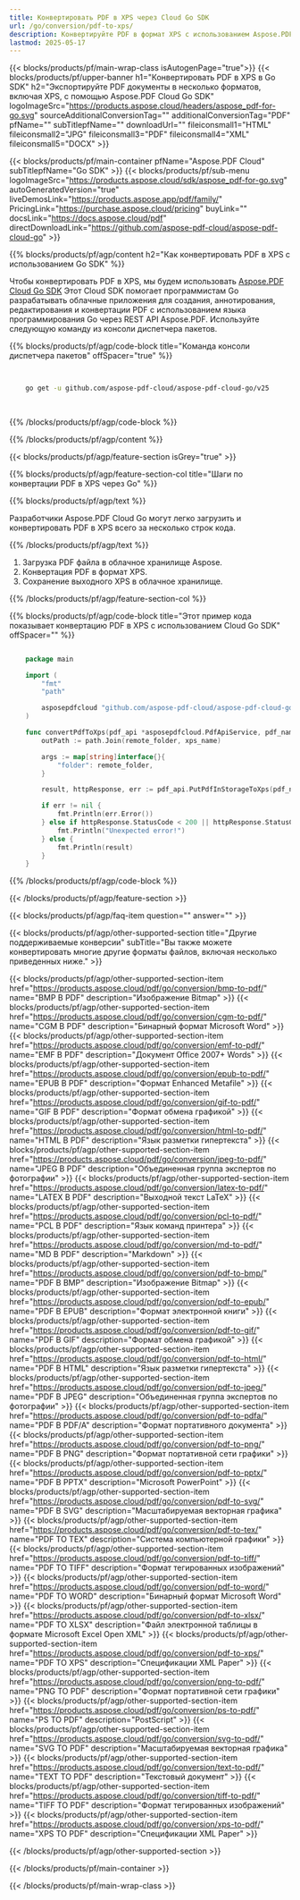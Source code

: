 ```yaml
---
title: Конвертировать PDF в XPS через Cloud Go SDK
url: /go/conversion/pdf-to-xps/
description: Конвертируйте PDF в формат XPS с использованием Aspose.PDF Cloud SDK для Go. Сохраняйте целостность макета.
lastmod: 2025-05-17
---
```


{{< blocks/products/pf/main-wrap-class isAutogenPage="true">}}
{{< blocks/products/pf/upper-banner h1="Конвертировать PDF в XPS в Go SDK" h2="Экспортируйте PDF документы в несколько форматов, включая XPS, с помощью Aspose.PDF Cloud Go SDK" logoImageSrc="https://products.aspose.cloud/headers/aspose_pdf-for-go.svg" sourceAdditionalConversionTag="" additionalConversionTag="PDF" pfName="" subTitlepfName="" downloadUrl="" fileiconsmall1="HTML" fileiconsmall2="JPG" fileiconsmall3="PDF" fileiconsmall4="XML" fileiconsmall5="DOCX" >}}

{{< blocks/products/pf/main-container pfName="Aspose.PDF Cloud" subTitlepfName="Go SDK" >}}
{{< blocks/products/pf/sub-menu logoImageSrc="https://products.aspose.cloud/sdk/aspose_pdf-for-go.svg"
autoGeneratedVersion="true"
liveDemosLink="https://products.aspose.app/pdf/family/" PricingLink="https://purchase.aspose.cloud/pricing" buyLink="" docsLink="https://docs.aspose.cloud/pdf"  directDownloadLink="https://github.com/aspose-pdf-cloud/aspose-pdf-cloud-go" >}}

{{% blocks/products/pf/agp/content h2="Как конвертировать PDF в XPS с использованием Go SDK" %}}

Чтобы конвертировать PDF в XPS, мы будем использовать
[Aspose.PDF Cloud Go SDK](https://products.aspose.cloud/pdf/go/)
Этот Cloud SDK помогает программистам Go разрабатывать облачные приложения для создания, аннотирования, редактирования и конвертации PDF с использованием языка программирования Go через REST API Aspose.PDF. Используйте следующую команду из консоли диспетчера пакетов.

{{% blocks/products/pf/agp/code-block title="Команда консоли диспетчера пакетов" offSpacer="true" %}}

```bash

     
    go get -u github.com/aspose-pdf-cloud/aspose-pdf-cloud-go/v25
     
     

```

{{% /blocks/products/pf/agp/code-block %}}

{{% /blocks/products/pf/agp/content %}}

{{< blocks/products/pf/agp/feature-section isGrey="true" >}}

{{% blocks/products/pf/agp/feature-section-col title="Шаги по конвертации PDF в XPS через Go" %}}

{{% blocks/products/pf/agp/text %}}

Разработчики Aspose.PDF Cloud Go могут легко загрузить и конвертировать PDF в XPS всего за несколько строк кода.

{{% /blocks/products/pf/agp/text %}}

1. Загрузка PDF файла в облачное хранилище Aspose.
1. Конвертация PDF в формат XPS.
1. Сохранение выходного XPS в облачное хранилище.

{{% /blocks/products/pf/agp/feature-section-col %}}

{{% blocks/products/pf/agp/code-block title="Этот пример кода показывает конвертацию PDF в XPS с использованием Cloud Go SDK" offSpacer="" %}}

```go

    package main

    import (
        "fmt"
        "path"

        asposepdfcloud "github.com/aspose-pdf-cloud/aspose-pdf-cloud-go/v25"
    )

    func convertPdfToXps(pdf_api *asposepdfcloud.PdfApiService, pdf_name string, xps_name string, remote_folder string) {
        outPath := path.Join(remote_folder, xps_name)

        args := map[string]interface{}{
            "folder": remote_folder,
        }

        result, httpResponse, err := pdf_api.PutPdfInStorageToXps(pdf_name, outPath, args)

        if err != nil {
            fmt.Println(err.Error())
        } else if httpResponse.StatusCode < 200 || httpResponse.StatusCode > 299 {
            fmt.Println("Unexpected error!")
        } else {
            fmt.Println(result)
        }
    }
```

{{% /blocks/products/pf/agp/code-block %}}

{{< /blocks/products/pf/agp/feature-section >}}

{{< blocks/products/pf/agp/faq-item question="" answer="" >}}

{{< blocks/products/pf/agp/other-supported-section title="Другие поддерживаемые конверсии" subTitle="Вы также можете конвертировать многие другие форматы файлов, включая несколько приведенных ниже." >}}

{{< blocks/products/pf/agp/other-supported-section-item href="https://products.aspose.cloud/pdf/go/conversion/bmp-to-pdf/" name="BMP В PDF" description="Изображение Bitmap" >}}
{{< blocks/products/pf/agp/other-supported-section-item href="https://products.aspose.cloud/pdf/go/conversion/cgm-to-pdf/" name="CGM В PDF" description="Бинарный формат Microsoft Word" >}}
{{< blocks/products/pf/agp/other-supported-section-item href="https://products.aspose.cloud/pdf/go/conversion/emf-to-pdf/" name="EMF В PDF" description="Документ Office 2007+ Words" >}}
{{< blocks/products/pf/agp/other-supported-section-item href="https://products.aspose.cloud/pdf/go/conversion/epub-to-pdf/" name="EPUB В PDF" description="Формат Enhanced Metafile" >}}
{{< blocks/products/pf/agp/other-supported-section-item href="https://products.aspose.cloud/pdf/go/conversion/gif-to-pdf/" name="GIF В PDF" description="Формат обмена графикой" >}}
{{< blocks/products/pf/agp/other-supported-section-item href="https://products.aspose.cloud/pdf/go/conversion/html-to-pdf/" name="HTML В PDF" description="Язык разметки гипертекста" >}}
{{< blocks/products/pf/agp/other-supported-section-item href="https://products.aspose.cloud/pdf/go/conversion/jpeg-to-pdf/" name="JPEG В PDF" description="Объединенная группа экспертов по фотографии" >}}
{{< blocks/products/pf/agp/other-supported-section-item href="https://products.aspose.cloud/pdf/go/conversion/latex-to-pdf/" name="LATEX В PDF" description="Выходной текст LaTeX" >}}
{{< blocks/products/pf/agp/other-supported-section-item href="https://products.aspose.cloud/pdf/go/conversion/pcl-to-pdf/" name="PCL В PDF" description="Язык команд принтера" >}}
{{< blocks/products/pf/agp/other-supported-section-item href="https://products.aspose.cloud/pdf/go/conversion/md-to-pdf/" name="MD В PDF" description="Markdown" >}}
{{< blocks/products/pf/agp/other-supported-section-item href="https://products.aspose.cloud/pdf/go/conversion/pdf-to-bmp/" name="PDF В BMP" description="Изображение Bitmap" >}}
{{< blocks/products/pf/agp/other-supported-section-item href="https://products.aspose.cloud/pdf/go/conversion/pdf-to-epub/" name="PDF В EPUB" description="Формат электронной книги" >}}
{{< blocks/products/pf/agp/other-supported-section-item href="https://products.aspose.cloud/pdf/go/conversion/pdf-to-gif/" name="PDF В GIF" description="Формат обмена графикой" >}}
{{< blocks/products/pf/agp/other-supported-section-item href="https://products.aspose.cloud/pdf/go/conversion/pdf-to-html/" name="PDF В HTML" description="Язык разметки гипертекста" >}}
{{< blocks/products/pf/agp/other-supported-section-item href="https://products.aspose.cloud/pdf/go/conversion/pdf-to-jpeg/" name="PDF В JPEG" description="Объединенная группа экспертов по фотографии" >}}
{{< blocks/products/pf/agp/other-supported-section-item href="https://products.aspose.cloud/pdf/go/conversion/pdf-to-pdfa/" name="PDF В PDF/A" description="Формат портативного документа" >}}
{{< blocks/products/pf/agp/other-supported-section-item href="https://products.aspose.cloud/pdf/go/conversion/pdf-to-png/" name="PDF В PNG" description="Формат портативной сети графики" >}}
{{< blocks/products/pf/agp/other-supported-section-item href="https://products.aspose.cloud/pdf/go/conversion/pdf-to-pptx/" name="PDF В PPTX" description="Microsoft PowerPoint" >}}
{{< blocks/products/pf/agp/other-supported-section-item href="https://products.aspose.cloud/pdf/go/conversion/pdf-to-svg/" name="PDF В SVG" description="Масштабируемая векторная графика" >}}
{{< blocks/products/pf/agp/other-supported-section-item href="https://products.aspose.cloud/pdf/go/conversion/pdf-to-tex/" name="PDF TO TEX" description="Система компьютерной графики" >}}
{{< blocks/products/pf/agp/other-supported-section-item href="https://products.aspose.cloud/pdf/go/conversion/pdf-to-tiff/" name="PDF TO TIFF" description="Формат тегированных изображений" >}}
{{< blocks/products/pf/agp/other-supported-section-item href="https://products.aspose.cloud/pdf/go/conversion/pdf-to-word/" name="PDF TO WORD" description="Бинарный формат Microsoft Word" >}}
{{< blocks/products/pf/agp/other-supported-section-item href="https://products.aspose.cloud/pdf/go/conversion/pdf-to-xlsx/" name="PDF TO XLSX" description="Файл электронной таблицы в формате Microsoft Excel Open XML" >}}
{{< blocks/products/pf/agp/other-supported-section-item href="https://products.aspose.cloud/pdf/go/conversion/pdf-to-xps/" name="PDF TO XPS" description="Спецификации XML Paper" >}}
{{< blocks/products/pf/agp/other-supported-section-item href="https://products.aspose.cloud/pdf/go/conversion/png-to-pdf/" name="PNG TO PDF" description="Формат портативной сети графики" >}}
{{< blocks/products/pf/agp/other-supported-section-item href="https://products.aspose.cloud/pdf/go/conversion/ps-to-pdf/" name="PS TO PDF" description="PostScript" >}}
{{< blocks/products/pf/agp/other-supported-section-item href="https://products.aspose.cloud/pdf/go/conversion/svg-to-pdf/" name="SVG TO PDF" description="Масштабируемая векторная графика" >}}
{{< blocks/products/pf/agp/other-supported-section-item href="https://products.aspose.cloud/pdf/go/conversion/text-to-pdf/" name="TEXT TO PDF" description="Текстовый документ" >}}
{{< blocks/products/pf/agp/other-supported-section-item href="https://products.aspose.cloud/pdf/go/conversion/tiff-to-pdf/" name="TIFF TO PDF" description="Формат тегированных изображений" >}}
{{< blocks/products/pf/agp/other-supported-section-item href="https://products.aspose.cloud/pdf/go/conversion/xps-to-pdf/" name="XPS TO PDF" description="Спецификации XML Paper" >}}

{{< /blocks/products/pf/agp/other-supported-section >}}

{{< /blocks/products/pf/main-container >}}

{{< /blocks/products/pf/main-wrap-class >}}
